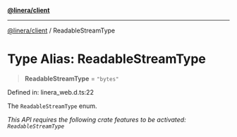 [**@linera/client**](../README.md)

***

[@linera/client](../README.md) / ReadableStreamType

# Type Alias: ReadableStreamType

> **ReadableStreamType** = `"bytes"`

Defined in: linera\_web.d.ts:22

The `ReadableStreamType` enum.

*This API requires the following crate features to be activated: `ReadableStreamType`*
